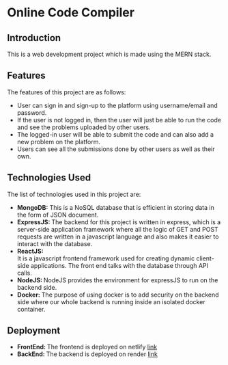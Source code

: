 # Online Code Compiler

## Introduction
This is a web development project which is made using the MERN stack. 

## Features
The features of this project are as follows:
<ul>
  <li>User can sign in and sign-up to the platform using username/email and password.</li>
  <li>If the user is not logged in, then the user will just be able to run the code and see the problems uploaded by other users.</li>
  <li>The logged-in user will be able to submit the code and can also add a new problem on the platform.</li>
  <li>Users can see all the submissions done by other users as well as their own.</li>
</ul>

## Technologies Used
The list of technologies used in this project are:
<ul>
  <li><strong>MongoDB:</strong> This is a NoSQL database that is efficient in storing data in the form of JSON document.</li>
  <li><strong>ExpressJS: </strong> The backend for this project is written in express, which is a server-side application framework where all the logic of GET and POST requests are written in a javascript language and also makes it easier to interact with the database.</li>
  <li><strong>ReactJS: </strong></li> It is a javascript frontend framework used for creating dynamic client-side applications. The front end talks with the database through API calls.
  <li><strong>NodeJS: </strong> NodeJS provides the environment for expressJS to run on the backend side.</li>
  <li><strong>Docker: </strong> The purpose of using docker is to add security on the backend side where our whole backend is running inside an isolated docker container.</li>
</ul>

## Deployment
<ul>
  <li><strong>FrontEnd: </strong> The frontend is deployed on netlify <a href = "https://64aa992d6a675c183ec4cac8--melodic-gecko-cbd72e.netlify.app/">link</a></li>
  <li><strong>BackEnd: </strong> The backend is deployed on render <a href = "https://onlinejudge-ewmi.onrender.com">link</a></li>
</ul>

